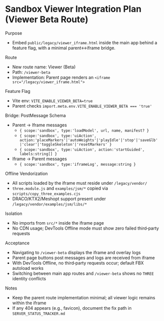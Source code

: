 # Sandbox Viewer Integration Plan (Viewer Beta Route)

Purpose
- Embed `public/legacy/viewer_iframe.html` inside the main app behind a feature flag, with a minimal parent↔iframe bridge.

Route
- New route name: Viewer (Beta)
- Path: `/viewer-beta`
- Implementation: Parent page renders an `<iframe src="/legacy/viewer_iframe.html">`

Feature Flag
- Vite env: `VITE_ENABLE_VIEWER_BETA=true`
- Parent checks `import.meta.env.VITE_ENABLE_VIEWER_BETA === 'true'`

Bridge: PostMessage Schema
- Parent → Iframe messages
  - `{ scope:'sandbox', type:'loadModel', url, name, manifest? }`
  - `{ scope:'sandbox', type:'uiAction', action:'placeMarkers'|'autoWeights'|'playIdle'|'stop'|'saveGlb'|'clear'|'toggleSkeleton'|'resetMarkers' }`
  - `{ scope:'sandbox', type:'uiAction', action:'startGuided', labels:string[] }`
- Iframe → Parent messages
  - `{ scope:'sandbox', type:'iframeLog', message:string }`

Offline Vendorization
- All scripts loaded by the iframe must reside under `/legacy/vendor/`
- `three.module.js` and `examples/jsm/*` copied via `scripts/copy_three_examples.cjs`
- DRACO/KTX2/Meshopt support present under `/legacy/vendor/examples/jsm/libs/*`

Isolation
- No imports from `src/*` inside the iframe page
- No CDN usage; DevTools Offline mode must show zero failed third‑party requests

Acceptance
- Navigating to `/viewer-beta` displays the iframe and overlay logs
- Parent page buttons post messages and logs are received from iframe
- With DevTools Offline, no third‑party requests occur; default FBX autoload works
- Switching between main app routes and `/viewer-beta` shows no `THREE` identity conflicts

Notes
- Keep the parent route implementation minimal; all viewer logic remains within the iframe
- If any 404 appears (e.g., favicon), document the fix path in `SERVER_STATUS_TRACKER.md`



